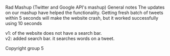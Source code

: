 Rad Mashup (Twitter and Google API's mashup)
General notes
The updates on our mashup have helped the functionality.
Getting fresh batch of tweets within 5 seconds will make the website crash, but it worked successfully using 10 seconds

v1: of the website does not have a search bar. </br>
v2: added search bar. it searches words on a tweet.


Copyright group 5
